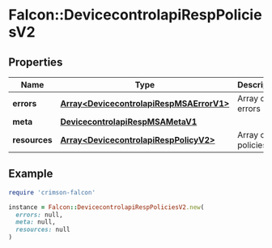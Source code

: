 # Falcon::DevicecontrolapiRespPoliciesV2

## Properties

| Name | Type | Description | Notes |
| ---- | ---- | ----------- | ----- |
| **errors** | [**Array&lt;DevicecontrolapiRespMSAErrorV1&gt;**](DevicecontrolapiRespMSAErrorV1.md) | Array of errors |  |
| **meta** | [**DevicecontrolapiRespMSAMetaV1**](DevicecontrolapiRespMSAMetaV1.md) |  | [optional] |
| **resources** | [**Array&lt;DevicecontrolapiRespPolicyV2&gt;**](DevicecontrolapiRespPolicyV2.md) | Array of policies |  |

## Example

```ruby
require 'crimson-falcon'

instance = Falcon::DevicecontrolapiRespPoliciesV2.new(
  errors: null,
  meta: null,
  resources: null
)
```

